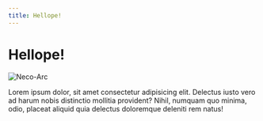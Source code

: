 ```yaml
---
title: Hellope!
---
```


# Hellope!

![Neco-Arc](@annihilation-list/neco-arc/NecoArc.webp)

Lorem ipsum dolor, sit amet consectetur adipisicing elit. Delectus iusto vero ad harum nobis distinctio mollitia provident? Nihil, numquam quo minima, odio, placeat aliquid quia delectus doloremque deleniti rem natus!
